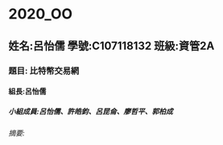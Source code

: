 # 2020_OO

## 姓名:呂怡儒  學號:C107118132 班級:資管2A

### 題目: 比特幣交易網        

#### 組長:呂怡儒

##### 小組成員:呂怡儒、許皓鈞、呂昆侖、廖哲平、郭柏成

###### 摘要:
